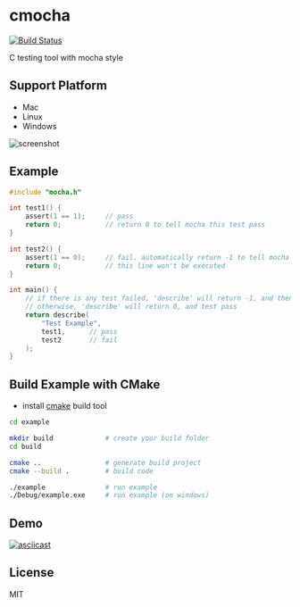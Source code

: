 # cmocha

[![Build Status](https://travis-ci.com/zlargon/cmocha.svg?branch=master)](https://travis-ci.com/zlargon/cmocha)

C testing tool with mocha style

## Support Platform

- Mac
- Linux
- Windows

![screenshot](https://user-images.githubusercontent.com/2791834/55678160-ecb9a580-58c2-11e9-8e82-2ad2608e3e73.PNG)

## Example

```c
#include "mocha.h"

int test1() {
    assert(1 == 1);     // pass
    return 0;           // return 0 to tell mocha this test pass
}

int test2() {
    assert(1 == 0);     // fail. automatically return -1 to tell mocha this test fail
    return 0;           // this line won't be executed
}

int main() {
    // if there is any test failed, 'describe' will return -1, and then test result fail
    // otherwise, 'describe' will return 0, and test pass
    return describe(
        "Test Example",
        test1,      // pass
        test2       // fail
    );
}
```

## Build Example with CMake

- install [cmake](https://cmake.org/) build tool

```bash
cd example

mkdir build             # create your build folder
cd build

cmake ..                # generate build project
cmake --build .         # build code

./example               # run example
./Debug/example.exe     # run example (on windows)
```

## Demo

[![asciicast](https://asciinema.org/a/239276.svg)](https://asciinema.org/a/239276)

## License

MIT
